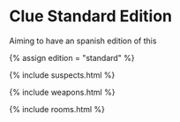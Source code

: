 # Clue Standard Edition 
Aiming to have an spanish edition of this

{% assign edition = "standard" %}

{% include suspects.html %}

{% include weapons.html %}

{% include rooms.html %}
